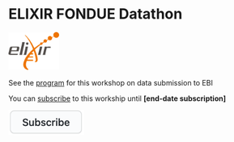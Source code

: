 # ELIXIR FONDUE Datathon 

<img src="program/images/logo_elixir.png" width="100"/>

See the [program](program/) for this workshop on data submission to EBI

You can [subscribe](https://forms.gle/uSA4kMX5GnG4L9E46) to this workship until **\[end-date subscription\]**

<a href="https://forms.gle/uSA4kMX5GnG4L9E46" alt="subscribe" title="subscribe"><img src="program/images/subscribe.png" width="150"/></a>
